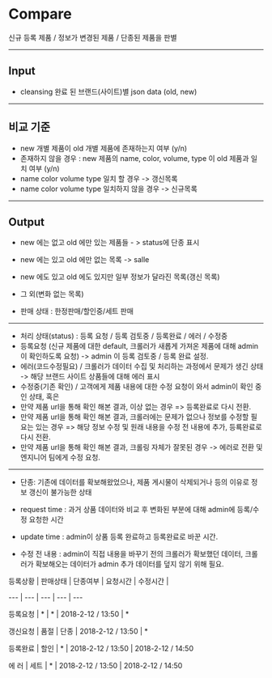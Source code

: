 # Compare 
신규 등록 제품 / 정보가 변경된 제품 / 단종된 제품을 판별 

* * *

## Input
-  cleansing 완료 된 브랜드(사이트)별 json data (old, new) 

* * *

## 비교 기준
- new 개별 제품이 old 개별 제품에 존재하는지 여부 (y/n)
- 존재하지 않을 경우 : new 제품의 name, color, volume, type 이 old 제품과 일치 여부 (y/n)
- name color volume type 일치 할 경우 -> 갱신목록
- name color volume type 일치하지 않을 경우 -> 신규목록

* * *

## Output
- new 에는 없고 old 에만 있는 제품들 - > status에 단종 표시
- new 에는 있고 old 에만 없는 목록 -> salle
- new 에도 있고 old 에도 있지만 일부 정보가 달라진 목록(갱신 목록)
- 그 외(변화 없는 목록)


- 판매 상태 : 한정판매/할인중/세트 판매
* * *
- 처리 상태(status) : 등록 요청 / 등록 검토중 / 등록완료 / 에러 / 수정중
- 등록요청 (신규 제품에 대한 default, 크롤러가 새롭게 가져온 제품에 대해 admin 이 확인하도록 요청) -> admin 이 등록 검토중 / 등록 완료 설정.
- 에러(코드수정필요) / 크롤러가 데이터 수집 및 처리하는 과정에서 문제가 생긴 상태 -> 해당 브랜드 사이트 상품들에 대해 에러 표시
- 수정중(기존 확인) / 고객에게 제품 내용에 대한 수정 요청이 와서 admin이 확인 중인 상태, 혹은 
- 만약 제품 url을 통해 확인 해본 결과, 이상 없는 경우 => 등록완료로 다시 전환.
- 만약 제품 url을 통해 확인 해본 결과, 크롤러에는 문제가 없으나 정보를 수정할 필요는 있는 경우 => 해당 정보 수정 및 원래 내용을 수정 전 내용에 추가, 등룍완료로 다시 전환.
- 만약 제품 url을 통해 확인 해본 결과, 크롤링 자체가 잘못된 경우 -> 에러로 전환 및 엔지니어 팀에게 수정 요청.
* * *
- 단종: 기존에 데이터를 확보해왔었으나, 제품 게시물이 삭제되거나 등의 이유로 정보 갱신이 불가능한 상태
 
- request time : 과거 상품 데이터와 비교 후 변화된 부분에 대해 admin에 등록/수정 요청한 시간
- update time : admin이 상품 등록 완료하고 등록완료로 바꾼 시간.
- 수정 전 내용 : admin이 직접 내용을 바꾸기 전의 크롤러가 확보했던 데이터, 크롤러가 확보해오는 데이터가 admin 추가 데이터를 덮지 않기 위해 필요.


등록상황 | 판매상태 | 단종여부 | 요청시간 | 수정시간 |

 --- | --- | --- | --- | --- 

등록요청 |  *      | *    | 2018-2-12 / 13:50 | * 

갱신요청 | 품절    | 단종  | 2018-2-12 / 13:50 | * 

등록완료 | 할인    | *     | 2018-2-12 / 13:50 | 2018-2-12 / 14:50

에 러    | 세트    | *     | 2018-2-12 / 13:50 | 2018-2-12 / 14:50